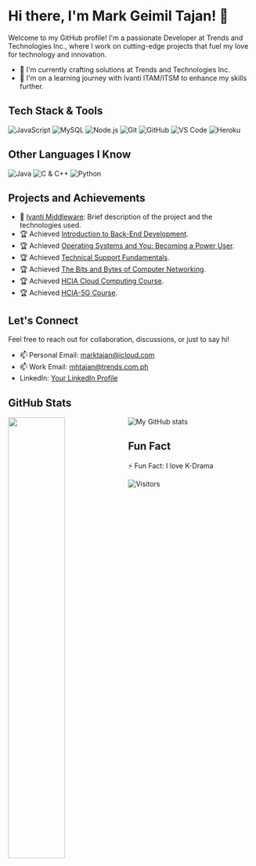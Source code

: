 # Hi there, I'm Mark Geimil Tajan! 👋

Welcome to my GitHub profile! I'm a passionate Developer at Trends and Technologies Inc., where I work on cutting-edge projects that fuel my love for technology and innovation.

- 🔭 I'm currently crafting solutions at Trends and Technologies Inc.
- 🌱 I'm on a learning journey with Ivanti ITAM/ITSM to enhance my skills further.

## Tech Stack & Tools

![JavaScript](https://img.shields.io/badge/-JavaScript-eed718?style=flat&logo=javascript&logoColor=ffffff)
![MySQL](https://img.shields.io/badge/-MySQL-F29111?style=flat&logo=mysql&logoColor=FFFFFF)
![Node.js](https://img.shields.io/badge/-Node.js-3C873A?style=flat&logo=Node.js&logoColor=white)
![Git](http://img.shields.io/badge/-Git-F1502F?style=flat&logo=git&logoColor=FFFFFF)
![GitHub](http://img.shields.io/badge/-Github-000000?style=flat&logo=github&logoColor=FFFFFF)
![VS Code](http://img.shields.io/badge/-VS%20Code-007ACC?style=flat&logo=visual%20studio%20code&logoColor=white)
![Heroku](http://img.shields.io/badge/-Heroku-430098?style=flat&logo=heroku&logoColor=white)

## Other Languages I Know

![Java](http://img.shields.io/badge/-Java-F89820?style=flat&logo=java&logoColor=white)
![C & C++](https://img.shields.io/badge/-C%20&%20C++-659ad2?style=flat&logo=c%2B%2B&logoColor=ffffff)
![Python](https://img.shields.io/badge/-Python-black?style=flat&logo=python&logoColor=white)

## Projects and Achievements

- 🚀 [Ivanti Middleware](https://github.com/mhtajan/ivanti-middleware): Brief description of the project and the technologies used.
- 🏆 Achieved [Introduction to Back-End Development](https://www.coursera.org/account/accomplishments/certificate/6VSENEGL2MEY).
- 🏆 Achieved [Operating Systems and You: Becoming a Power User](https://www.coursera.org/account/accomplishments/certificate/WQ54WTBNTN2Z).
- 🏆 Achieved [Technical Support Fundamentals](https://www.coursera.org/account/accomplishments/verify/A9ZMCWPG4ZJN).
- 🏆 Achieved [The Bits and Bytes of Computer Networking](https://www.coursera.org/account/accomplishments/verify/9YTTQWM9QGQ8).
- 🏆 Achieved [HCIA Cloud Computing Course](https://ilearningx.huawei.com/portal/certificates/5ee054e226d94eabbe26c84f5de16ed5).
- 🏆 Achieved [HCIA-5G Course](https://ilearningx.huawei.com/portal/certificates/fda01c89973049b79037e2c2ffcb1896).

## Let's Connect

Feel free to reach out for collaboration, discussions, or just to say hi!

- 📫 Personal Email: marktajan@icloud.com
- 📫 Work Email: mhtajan@trends.com.ph
- LinkedIn: [Your LinkedIn Profile](https://www.linkedin.com/in/mhtajan/)

## GitHub Stats

<a href="https://github.com/mhtajan/github-readme-stats">
  <img align="left" width="48%" src="https://github-readme-stats.vercel.app/api/top-langs/?username=mhtajan&layout=compact&theme=tokyonight" />
</a>

![My GitHub stats](https://github-readme-stats.vercel.app/api?username=mhtajan&show_icons=true&count_private=true)

## Fun Fact

⚡ Fun Fact: I love K-Drama

![Visitors](https://api.visitorbadge.io/api/visitors?path=https%3A%2F%2Fgithub.com%2Fmhtajan%2Fmhtajan&label=Total%20views&countColor=%23263759)

<!--
You can also add any other sections that are relevant to your profile, such as your interests, hobbies, contributions, etc.
-->
